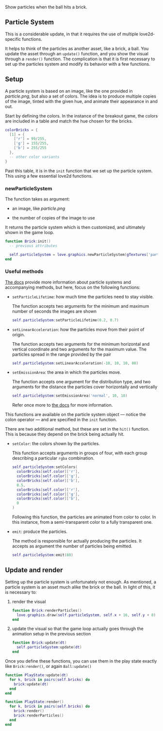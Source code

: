 Show particles when the ball hits a brick.

## Particle System

This is a considerable update, in that it requires the use of multiple love2d-specific functions.

It helps to think of the particles as another asset, like a brick, a ball. You update the asset through an `update()` function, and you show the visual through a `render()` function. The complication is that it is first necessary to set up the particles system and modify its behavior with a few functions.

## Setup

A particle system is based on an image, like the one provided in _particle.png_, but also a set of colors. The idea is to produce multiple copies of the image, tinted with the given hue, and animate their appearance in and out.

Start by defining the colors. In the instance of the breakout game, the colors are included in a table and match the hue chosen for the bricks.

```lua
colorBricks = {
  [1] = {
    ['r'] = 99/255,
    ['g'] = 155/255,
    ['b'] = 255/255
  },
  -- other color variants
}
```

Past this table, it is in the `init` function that we set up the particle system. This using a few essential love2d functions.

### newParticleSystem

The function takes as argument:

- an image, like _particle.png_

- the number of copies of the image to use

It returns the particle system which is then customized, and ultimately shown in the game loop.

```lua
function Brick:init()
  -- previous attributes

  self.particleSystem = love.graphics.newParticleSystem(gTextures['particle'], 80)
end
```

### Useful methods

[The docs](https://love2d.org/wiki/ParticleSystem) provide more information about particle systems and accompanying methods, but here, focus on the following functions:

- `setParticleLifetime`: how much time the particles need to stay visible.

  The function accepts two arguments for the minimum and maximum number of seconds the images are shown

  ```lua
  self.particleSystem:setParticleLifetime(0.2, 0.7)
  ```

- `setLinearAcceleration`: how the particles move from their point of origin.

  The function accepts two arguments for the minimum horizontal and vertical coordinate and two arguments for the maximum value. The particles spread in the range provided by the pair

  ```lua
  self.particleSystem:setLinearAcceleration(-10, 10, 10, 80)
  ```

- `setEmissionArea`: the area in which the particles move.

  The function accepts one argument for the distribution type, and two arguments for the distance the particles cover horizontally and vertically

  ```lua
  self.particleSystem:setEmissionArea('normal', 10, 10)
  ```

  Refer once more to [the docs](https://love2d.org/wiki/ParticleSystem:setEmissionArea) for more information.

This functions are available on the particle system object — notice the colon operator — and are specified in the `init` function.

There are two additional method, but these are set in the `hit()` function. This is because they depend on the brick being actually hit.

- `setColor`: the colors shown by the particles.

  This function accepts arguments in groups of four, with each group describing a particular `rgba` combination.

  ```lua
  self.particleSystem:setColors(
    colorBricks[self.color]['r'],
    colorBricks[self.color]['g'],
    colorBricks[self.color]['b'],
    0.5,
    colorBricks[self.color]['r'],
    colorBricks[self.color]['g'],
    colorBricks[self.color]['b'],
    0
  )
  ```

  Following this function, the particles are animated from color to color. In this instance, from a semi-transparent color to a fully transparent one.

- `emit`: produce the particles.

  The method is responsible for actually producing the particles. It accepts as argument the number of particles being emitted.

  ```lua
  self.particleSystem:emit(80)
  ```

## Update and render

Setting up the particle system is unfortunately not enough. As mentioned, a particle system is an asset much alike the brick or the ball. In light of this, it is necessary to:

1. render the visual

   ```lua
   function Brick:renderParticles()
     love.graphics.draw(self.particleSystem, self.x + 16, self.y + 8)
   end
   ```

2. update the visual so that the game loop actually goes through the animation setup in the previous section

   ```lua
   function Brick:update(dt)
     self.particleSystem:update(dt)
   end
   ```

Once you define these functions, you can use them in the play state exactly like `Brick:render()`, or again `Ball:update()`

```lua
function PlayState:update(dt)
  for k, brick in pairs(self.bricks) do
    brick:update(dt)
  end
end

function PlayState:render()
  for k, brick in pairs(self.bricks) do
    brick:render()
    brick:renderParticles()
  end
end
```
